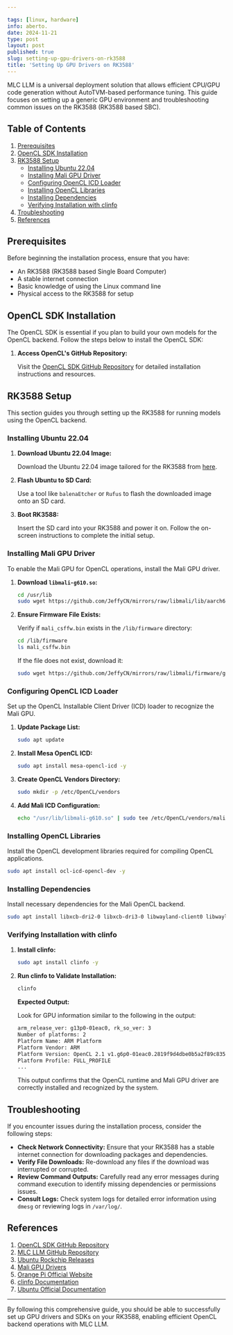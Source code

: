 ```yaml
---

tags: [linux, hardware]
info: aberto.
date: 2024-11-21
type: post
layout: post
published: true
slug: setting-up-gpu-drivers-on-rk3588
title: 'Setting Up GPU Drivers on RK3588'
---
```

MLC LLM is a universal deployment solution that allows efficient CPU/GPU code generation without AutoTVM-based performance tuning. This guide focuses on setting up a generic GPU environment and troubleshooting common issues on the RK3588 (RK3588 based SBC).

## Table of Contents
1. [Prerequisites](#prerequisites)
2. [OpenCL SDK Installation](#opencl-sdk-installation)
3. [RK3588 Setup](#orange-pi-5-setup)
    - [Installing Ubuntu 22.04](#installing-ubuntu-2204)
    - [Installing Mali GPU Driver](#installing-mali-gpu-driver)
    - [Configuring OpenCL ICD Loader](#configuring-opencl-icd-loader)
    - [Installing OpenCL Libraries](#installing-opencl-libraries)
    - [Installing Dependencies](#installing-dependencies)
    - [Verifying Installation with clinfo](#verifying-installation-with-clinfo)
4. [Troubleshooting](#troubleshooting)
5. [References](#references)

## Prerequisites

Before beginning the installation process, ensure that you have:

- An RK3588 (RK3588 based Single Board Computer)
- A stable internet connection
- Basic knowledge of using the Linux command line
- Physical access to the RK3588 for setup

## OpenCL SDK Installation

The OpenCL SDK is essential if you plan to build your own models for the OpenCL backend. Follow the steps below to install the OpenCL SDK:

1. **Access OpenCL's GitHub Repository:**

   Visit the [OpenCL SDK GitHub Repository](https://github.com/KhronosGroup/OpenCL-SDK) for detailed installation instructions and resources.

## RK3588 Setup

This section guides you through setting up the RK3588 for running models using the OpenCL backend.

### Installing Ubuntu 22.04

1. **Download Ubuntu 22.04 Image:**

   Download the Ubuntu 22.04 image tailored for the RK3588 from [here](https://github.com/Joshua-Riek/ubuntu-rockchip/releases/tag/v1.22).

2. **Flash Ubuntu to SD Card:**

   Use a tool like `balenaEtcher` or `Rufus` to flash the downloaded image onto an SD card.

3. **Boot RK3588:**

   Insert the SD card into your RK3588 and power it on. Follow the on-screen instructions to complete the initial setup.

### Installing Mali GPU Driver

To enable the Mali GPU for OpenCL operations, install the Mali GPU driver.

1. **Download `libmali-g610.so`:**

   ```bash
   cd /usr/lib
   sudo wget https://github.com/JeffyCN/mirrors/raw/libmali/lib/aarch64-linux-gnu/libmali-valhall-g610-g6p0-x11-wayland-gbm.so -O libmali-g610.so
   ```

2. **Ensure Firmware File Exists:**

   Verify if `mali_csffw.bin` exists in the `/lib/firmware` directory:

   ```bash
   cd /lib/firmware
   ls mali_csffw.bin
   ```

   If the file does not exist, download it:

   ```bash
   sudo wget https://github.com/JeffyCN/mirrors/raw/libmali/firmware/g610/mali_csffw.bin
   ```

### Configuring OpenCL ICD Loader

Set up the OpenCL Installable Client Driver (ICD) loader to recognize the Mali GPU.

1. **Update Package List:**

   ```bash
   sudo apt update
   ```

2. **Install Mesa OpenCL ICD:**

   ```bash
   sudo apt install mesa-opencl-icd -y
   ```

3. **Create OpenCL Vendors Directory:**

   ```bash
   sudo mkdir -p /etc/OpenCL/vendors
   ```

4. **Add Mali ICD Configuration:**

   ```bash
   echo "/usr/lib/libmali-g610.so" | sudo tee /etc/OpenCL/vendors/mali.icd
   ```

### Installing OpenCL Libraries

Install the OpenCL development libraries required for compiling OpenCL applications.

```bash
sudo apt install ocl-icd-opencl-dev -y
```

### Installing Dependencies

Install necessary dependencies for the Mali OpenCL backend.

```bash
sudo apt install libxcb-dri2-0 libxcb-dri3-0 libwayland-client0 libwayland-server0 libx11-xcb1 -y
```

### Verifying Installation with clinfo

1. **Install clinfo:**

   ```bash
   sudo apt install clinfo -y
   ```

2. **Run clinfo to Validate Installation:**

   ```bash
   clinfo
   ```

   **Expected Output:**

   Look for GPU information similar to the following in the output:

   ```bash
   arm_release_ver: g13p0-01eac0, rk_so_ver: 3
   Number of platforms: 2
   Platform Name: ARM Platform
   Platform Vendor: ARM
   Platform Version: OpenCL 2.1 v1.g6p0-01eac0.2819f9d4dbe0b5a2f89c835d8484f9cd
   Platform Profile: FULL_PROFILE
   ...
   ```

   This output confirms that the OpenCL runtime and Mali GPU driver are correctly installed and recognized by the system.

## Troubleshooting

If you encounter issues during the installation process, consider the following steps:

- **Check Network Connectivity:** Ensure that your RK3588 has a stable internet connection for downloading packages and dependencies.
- **Verify File Downloads:** Re-download any files if the download was interrupted or corrupted.
- **Review Command Outputs:** Carefully read any error messages during command execution to identify missing dependencies or permissions issues.
- **Consult Logs:** Check system logs for detailed error information using `dmesg` or reviewing logs in `/var/log/`.

## References

1. [OpenCL SDK GitHub Repository](https://github.com/KhronosGroup/OpenCL-SDK)
2. [MLC LLM GitHub Repository](https://github.com/mlc-ai/mlc-llm)
3. [Ubuntu Rockchip Releases](https://github.com/Joshua-Riek/ubuntu-rockchip/releases/tag/v1.22)
4. [Mali GPU Drivers](https://github.com/JeffyCN/mirrors/raw/libmali/lib/aarch64-linux-gnu/)
5. [Orange Pi Official Website](https://www.orangepi.org/)
6. [clinfo Documentation](https://github.com/obfuscated12/clinfo)
7. [Ubuntu Official Documentation](https://ubuntu.com/tutorials)

---

By following this comprehensive guide, you should be able to successfully set up GPU drivers and SDKs on your RK3588, enabling efficient OpenCL backend operations with MLC LLM.